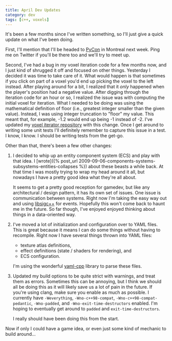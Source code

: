 ```yaml
---
title: April Dev Updates
category: dev
tags: [c++, voxels]
---
```

It's been a few months since I've written something, so I'll just give a quick
update on what I've been doing.


First, I'll mention that I'll be headed to [PyCon](https://us.pycon.org/2014/)
in Montreal next week. Ping me on Twitter if you'll be there too and we'll try
to meet up.

Second, I've had a bug in my voxel iteration code for a few months now, and I
just kind of shrugged it off and focused on other things. Yesterday I decided
it was time to take care of it. What would happen is that sometimes if you
click on part of a voxel you'd end up picking the voxel to the left instead.
After playing around for a bit, I realized that it _only_ happened when the
player's position had a negative value. After digging through the iteration
code for an hour or so, I realized the issue was with computing the initial
voxel for iteration. What I needed to be doing was using the mathematical
definition of floor (i.e., greatest integer smaller than the given value).
Instead, I was using integer truncation to "floor" my value. This meant that,
for example, -1.2 would end up being -1 instead of -2. I've updated my
[voxel iterator repository](//github.com/thegedge/voxel_iterator) with this
change. Once I get around to writing some unit tests I'll definitely remember
to capture this issue in a test. I know, I know. I should be writing tests from
the get-go.

Other than that, there's been a few other changes:

1. I decided to whip up an entity component system (ECS) and play with that
   idea. I [wrote]({% post_url 2009-09-06-components-systems-subsystems-entities-collapses %})
   about these beasts a while back. At that time I was mostly trying to wrap
   my head around it all, but nowadays I have a pretty good idea what they're
   all about.

   It seems to get a pretty good reception for gamedev, but like any
   architectural / design pattern, it has its own set of issues. One issue is
   communication between systems. Right now I'm taking the easy way out and
   using [libsigc++](http://libsigc.sourceforge.net/) for events. Hopefully
   this won't come back to haunt me in the future. So far though, I've enjoyed
   enjoyed thinking about things in a data-oriented way.

2. I've moved a lot of initialization and configuration over to YAML files.
   This is great because it means I can do some things without having to
   recompile. Right now I have several things thrown into YAML files:

   - texture atlas definitions,
   - effect definitions (state / shaders for rendering), and
   - ECS configuration.

   I'm using the wonderful [yaml-cpp](https://code.google.com/p/yaml-cpp/)
   library to parse these files.

3. Updated my build options to be quite strict with warnings, and treat them as
   errors. Sometimes this can be annoying, but I think we should all be doing
   this as it will likely save us a lot of pain in the future. If you're using
   clang, make sure you enable as much as possible. I currently have
   `-Weverything`, `-Wno-c++98-compat`, `-Wno-c++98-compat-pedantic`,
   `-Wno-padded`, and `-Wno-exit-time-destructors` enabled. I'm hoping to
   eventually get around to `padded` and `exit-time-destructors`.

   I really should have been doing this from the start.

Now if only I could have a game idea, or even just some kind of mechanic to
build around...
